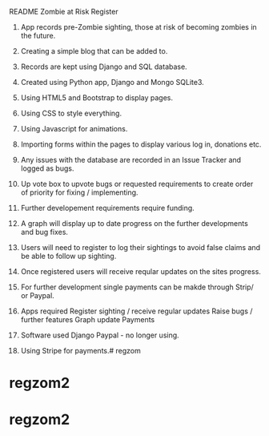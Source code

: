 README Zombie at Risk Register

1.   App records pre-Zombie sighting, those at risk of becoming zombies in the future.

2.   Creating a simple blog that can be added to.

3.   Records are kept using Django and SQL database.

4.   Created using Python app, Django and Mongo SQLite3.

5.   Using HTML5 and Bootstrap to display pages.

6.   Using CSS to style everything.

7.   Using Javascript for animations.

8.   Importing forms within the pages to display various log in, donations etc.

9.   Any issues with the database are recorded in an Issue Tracker and logged as bugs.

10.  Up vote box to upvote bugs or requested requirements to create order of priority for fixing / implementing.

11.  Further developement requirements require funding.

12.  A graph will display up to date progress on the further developments and bug fixes.

13.  Users will need to register to log their sightings to avoid false claims and be able to follow up sighting.

14.  Once registered users will receive reqular updates on the sites progress.

15.  For further development single payments can be makde through Strip/ or Paypal.

16.  Apps required Register sighting / receive regular updates Raise bugs / further features Graph update Payments

17.  Software used Django Paypal - no longer using.

18.  Using Stripe for payments.# regzom
# regzom2
# regzom2
